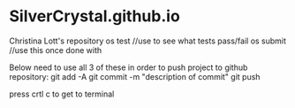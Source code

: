 # SilverCrystal.github.io
Christina Lott's repository
os test //use to see what tests pass/fail
os submit //use this once done with 

Below need to use all 3 of these in order to push project to github repository:
git add -A
git commit -m "description of commit"
git push

press crtl c to get to terminal